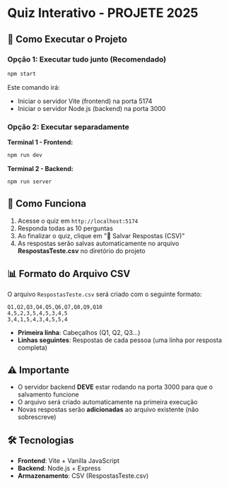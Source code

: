 # Quiz Interativo - PROJETE 2025

## 🚀 Como Executar o Projeto

### Opção 1: Executar tudo junto (Recomendado)
```bash
npm start
```
Este comando irá:
- Iniciar o servidor Vite (frontend) na porta 5174
- Iniciar o servidor Node.js (backend) na porta 3000

### Opção 2: Executar separadamente

**Terminal 1 - Frontend:**
```bash
npm run dev
```

**Terminal 2 - Backend:**
```bash
npm run server
```

## 📝 Como Funciona

1. Acesse o quiz em `http://localhost:5174`
2. Responda todas as 10 perguntas
3. Ao finalizar o quiz, clique em "💾 Salvar Respostas (CSV)"
4. As respostas serão salvas automaticamente no arquivo **RespostasTeste.csv** no diretório do projeto

## 📊 Formato do Arquivo CSV

O arquivo `RespostasTeste.csv` será criado com o seguinte formato:

```csv
Q1,Q2,Q3,Q4,Q5,Q6,Q7,Q8,Q9,Q10
4,5,2,3,5,4,5,3,4,5
3,4,1,5,4,3,4,5,5,4
```

- **Primeira linha**: Cabeçalhos (Q1, Q2, Q3...)
- **Linhas seguintes**: Respostas de cada pessoa (uma linha por resposta completa)

## ⚠️ Importante

- O servidor backend **DEVE** estar rodando na porta 3000 para que o salvamento funcione
- O arquivo será criado automaticamente na primeira execução
- Novas respostas serão **adicionadas** ao arquivo existente (não sobrescreve)

## 🛠️ Tecnologias

- **Frontend**: Vite + Vanilla JavaScript
- **Backend**: Node.js + Express
- **Armazenamento**: CSV (RespostasTeste.csv)
